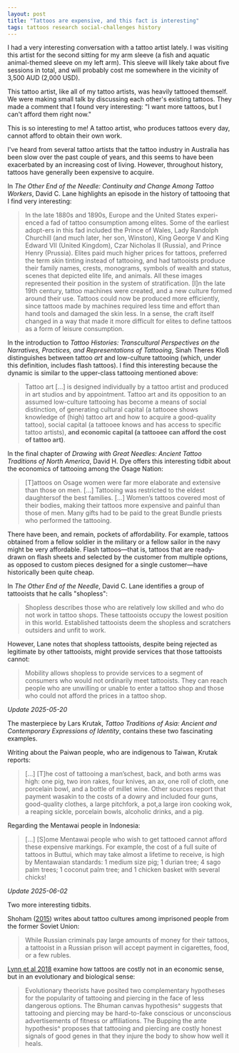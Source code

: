 ```yaml
---
layout: post
title: "Tattoos are expensive, and this fact is interesting"
tags: tattoos research social-challenges history
---
```


I had a very interesting conversation with a tattoo artist lately. I was visiting this artist for the second sitting for my arm sleeve (a fish and aquatic animal-themed sleeve on my left arm). This sleeve will likely take about five sessions in total, and will probably cost me somewhere in the vicinity of 3,500 AUD (2,000 USD).

This tattoo artist, like all of my tattoo artists, was heavily tattooed themself. We were making small talk by discussing each other's existing tattoos. They made a comment that I found very interesting: "I want more tattoos, but I can't afford them right now."

This is so interesting to me! A tattoo artist, who produces tattoos every day, cannot afford to obtain their own work.

I've heard from several tattoo artists that the tattoo industry in Australia has been slow over the past couple of years, and this seems to have been exacerbated by an increasing cost of living. However, throughout history, tattoos have generally been expensive to acquire.

In *The Other End of the Needle: Continuity and Change Among Tattoo Workers*, David C. Lane highlights an episode in the history of tattooing that I find very interesting:

> In the late 1880s and 1890s, Europe and the United States experi-enced a fad of tattoo consumption among elites. Some of the earliest adopt-ers in this fad included the Prince of Wales, Lady Randolph Churchill (and much later, her son, Winston), King George V and King Edward VII (United Kingdom), Czar Nicholas II (Russia), and Prince Henry (Prussia). Elites paid much higher prices for tattoos, preferred the term skin tinting instead of tattooing, and had tattooists produce their family names, crests, monograms, symbols of wealth and status, scenes that depicted elite life, and animals. All these images represented their position in the system of stratification.
> [I]n the late 19th century, tattoo machines were created, and a new culture formed around their use. Tattoos could now be produced more efficiently, since tattoos made by machines required less time and effort than hand tools and damaged the skin less. In a sense, the craft itself changed in a way that made it more difficult for elites to define tattoos as a form of leisure consumption.

In the introduction to *Tattoo Histories: Transcultural Perspectives on the Narratives, Practices, and Representations of Tattooing*, Sinah Theres Kloß distinguishes between tattoo *art* and low-culture tattooing (which, under this definition, includes flash tattoos). I find this interesting because the dynamic is similar to the upper-class tattooing mentioned above:

> Tattoo art [...] is designed individually by a tattoo artist and produced in art studios and by appointment. Tattoo art and its opposition to an assumed low-culture tattooing has become a means of social distinction, of generating cultural capital (a tattooee shows knowledge of (high) tattoo art and how to acquire a good-quality tattoo), social capital (a tattooee knows and has access to specific tattoo artists), **and economic capital (a tattooee can afford the cost of tattoo art)**.

In the final chapter of *Drawing with Great Needles: Ancient Tattoo Traditions of North America*, David H. Dye offers this interesting tidbit about the economics of tattooing among the Osage Nation:
> [T]attoos on Osage women were far more elaborate and extensive than those on men. [...] Tattooing was restricted to the eldest daughtersof the best families. [...] Women’s tattoos covered most of their bodies, making their tattoos more expensive and painful than those of men. Many gifts had to be paid to the great Bundle priests who performed the tattooing.

There have been, and remain, pockets of affordability. For example, tattoos obtained from a fellow soldier in the military or a fellow sailor in the navy might be very affordable. Flash tattoos—that is, tattoos that are ready-drawn on flash sheets and selected by the customer from multiple options, as opposed to custom pieces designed for a single customer—have historically been quite cheap.

In *The Other End of the Needle*, David C. Lane identifies a group of tattooists that he calls "shopless":
> Shopless describes those who are relatively low skilled and who do not work in tattoo shops.
> These tattooists occupy the lowest position in this world. Established tattooists deem the shopless and scratchers outsiders and unfit to work.

However, Lane notes that shopless tattooists, despite being rejected as legitimate by other tattooists, might provide services that those tattooists cannot:  

> Mobility allows shopless to provide services to a segment of consumers who would not ordinarily meet tattooists. They can reach people who are unwilling or unable to enter a tattoo shop and those who could not afford the prices in a tattoo shop.

*Update 2025-05-20*

The masterpiece by Lars Krutak, *Tattoo Traditions of Asia: Ancient and Contemporary Expressions of Identity*, contains these two fascinating examples.  

Writing about the Paiwan people, who are indigenous to Taiwan, Krutak reports:  

> [...] [T]he cost of tattooing a man’schest, back, and both arms was high: one pig, two iron rakes, four knives, an ax, one roll of cloth, one porcelain bowl, and a bottle of millet wine. Other sources report that payment wasakin to the costs of a dowry and included four guns, good-quality clothes, a large pitchfork, a pot,a large iron cooking wok, a reaping sickle, porcelain bowls, alcoholic drinks, and a pig.  

Regarding the Mentawai people in Indonesia:  

> [...] [S]ome Mentawai people who wish to get tattooed cannot afford these expensive markings. For example, the cost of a full suite of tattoos in Buttui, which may take almost a lifetime to receive, is high by Mentawaian standards: 1 medium size pig; 1 durian tree; 4 sago palm trees; 1 coconut palm tree; and 1 chicken basket with several chicks!  

*Update 2025-06-02*  

Two more interesting tidbits.

Shoham ([2015](https://link.springer.com/book/10.1007/978-3-319-15871-6)) writes about tattoo cultures among imprisoned people from the former Soviet Union:

> While Russian criminals pay large amounts of money for their tattoos, a tattooist in a Russian prison will accept payment in cigarettes, food, or a few rubles.

[Lynn et al 2018](https://link.springer.com/article/10.1007/s40806-018-0174-4) examine how tattoos are costly not in an economic sense, but in an evolutionary and biological sense:  

> Evolutionary theorists have posited two complementary hypotheses for the popularity of tattooing and piercing in the face of less dangerous options. The Bhuman canvas hypothesis^ suggests that tattooing and piercing may be hard-to-fake conscious or unconscious advertisements of fitness or affiliations. The Bupping the ante hypothesis^ proposes that tattooing and piercing are costly honest signals of good genes in that they injure the body to show how well it heals.
